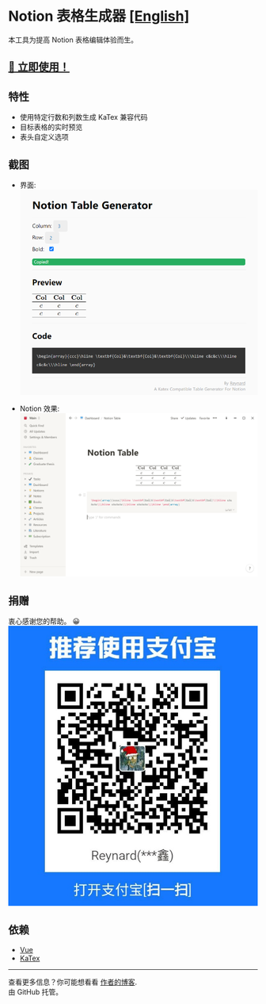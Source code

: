 <!--
 * @Author: your name
 * @Date: 2020-08-13 18:03:43
 * @LastEditTime: 2020-08-13 18:07:56
 * @LastEditors: Please set LastEditors
 * @Description: In User Settings Edit
 * @FilePath: \notion-table\README-ZH.MD
-->
# Notion 表格生成器 [[English]](https://github.com/reycn/notion-table/blob/master/README.MD)
本工具为提高 Notion 表格编辑体验而生。  
## [🎈 立即使用！](https://tab.quoth.win/)  


## 特性
- 使用特定行数和列数生成 KaTex 兼容代码
- 目标表格的实时预览
- 表头自定义选项

## 截图
- 界面:  
![](https://github.com/reycn/notion-table/blob/master/img/preview.png?raw=true)  
  
- Notion 效果:  
![](https://github.com/reycn/notion-table/blob/master/img/notion.png?raw=true)  

## 捐赠
衷心感谢您的帮助。 😀
![](https://github.com/reycn/notion-table/blob/master/img/donation.jpg?raw=true)  

## 依赖
- [Vue](https://github.com/vuejs/vue)
- [KaTex](https://github.com/KaTeX/KaTeX)

--- 
查看更多信息？你可能想看看 [作者的博客](https://quoth.win/).  
由 GitHub 托管。
